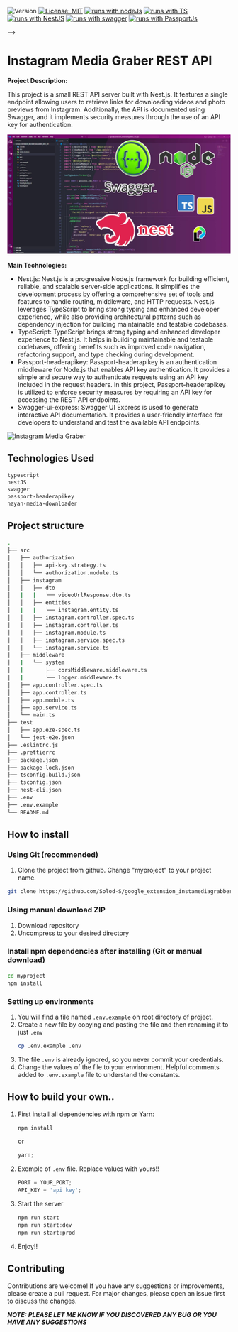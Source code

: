 ![Version](https://img.shields.io/badge/Version-0.9-blue.svg?cacheSeconds=2592000)
[![License: MIT](https://img.shields.io/badge/License-MIT-yellow.svg)](https://opensource.org/licenses/MIT)
[![runs with nodeJs](https://img.shields.io/badge/Runs%20with%20Node.Js-000.svg?style=flat-square&logo=nodedotjs&labelColor=f3f3f3&logoColor=#3C823B)](https://nodejs.org/ru)
[![runs with TS](https://img.shields.io/badge/Runs%20with%20Typescript-000.svg?style=flat-square&logo=typescript&labelColor=f3f3f3&logoColor=#3178C6)](https://www.typescriptlang.org/)
[![runs with NestJS](https://img.shields.io/badge/Runs%20with%20NestJs-000.svg?style=flat-square&logo=nestjs&labelColor=f3f3f3&logoColor=red)](https://nestjs.com/)
[![runs with swagger](https://img.shields.io/badge/Runs%20with%20Swagger-000.svg?style=flat-square&logo=swagger&labelColor=f3f3f3&logoColor=#85EA2D)](https://swagger.io/)
[![runs with PassportJs](https://img.shields.io/badge/Runs%20with%20PassportJs-000.svg?style=flat-square&logo=Passport&labelColor=f3f3f3&logoColor=35DF79)](https://www.passportjs.org/)

-->

# Instagram Media Graber REST API

**Project Description:**

This project is a small REST API server built with Nest.js. It features a single endpoint allowing users to retrieve links for downloading videos and photo previews from Instagram. Additionally, the API is documented using Swagger, and it implements security measures through the use of an API key for authentication.

![Instagram Media Graber](/media/main.jpg)

**Main Technologies:**

- Nest.js: Nest.js is a progressive Node.js framework for building efficient, reliable, and scalable server-side applications. It simplifies the development process by offering a comprehensive set of tools and features to handle routing, middleware, and HTTP requests. Nest.js leverages TypeScript to bring strong typing and enhanced developer experience, while also providing architectural patterns such as dependency injection for building maintainable and testable codebases.
- TypeScript: TypeScript brings strong typing and enhanced developer experience to Nest.js. It helps in building maintainable and testable codebases, offering benefits such as improved code navigation, refactoring support, and type checking during development.
- Passport-headerapikey: Passport-headerapikey is an authentication middleware for Node.js that enables API key authentication. It provides a simple and secure way to authenticate requests using an API key included in the request headers. In this project, Passport-headerapikey is utilized to enforce security measures by requiring an API key for accessing the REST API endpoints.
- Swagger-ui-express: Swagger UI Express is used to generate interactive API documentation. It provides a user-friendly interface for developers to understand and test the available API endpoints.

![Instagram Media Graber](/media/rest-api.gif)

## Technologies Used

<!-- ![Instagram Media Graber](/public/pictures/test-min.jpg) -->

    typescript
    nestJS
    swagger
    passport-headerapikey
    nayan-media-downloader

<!-- ![Instagram Media Graber](/public/pictures/email-min.jpg) -->

## Project structure

```sh
.
├── src
│   ├── authorization
│   │   ├── api-key.strategy.ts
│   │   └── authorization.module.ts
│   ├── instagram
│   │   ├── dto
│   |   |   └── videoUrlResponse.dto.ts
│   │   ├── entities
│   |   |   └── instagram.entity.ts
│   │   ├── instagram.controller.spec.ts
│   │   ├── instagram.controller.ts
│   │   ├── instagram.module.ts
│   │   ├── instagram.service.spec.ts
│   │   └── instagram.service.ts
│   ├── middleware
│   |   └── system
│   |       ├── corsMiddleware.middleware.ts
│   |       └── logger.middleware.ts
│   ├── app.controller.spec.ts
│   ├── app.controller.ts
│   ├── app.module.ts
│   ├── app.service.ts
│   └── main.ts
├── test
│   ├── app.e2e-spec.ts
│   └── jest-e2e.json
├── .eslintrc.js
├── .prettierrc
├── package.json
├── package-lock.json
├── tsconfig.build.json
├── tsconfig.json
├── nest-cli.json
├── .env
├── .env.example
└── README.md

```

## How to install

### Using Git (recommended)

1.  Clone the project from github. Change "myproject" to your project name.

```bash
git clone https://github.com/Solod-S/google_extension_instamediagrabber_rest_api ./myproject
```

### Using manual download ZIP

1.  Download repository
2.  Uncompress to your desired directory

### Install npm dependencies after installing (Git or manual download)

```bash
cd myproject
npm install
```

### Setting up environments

1.  You will find a file named `.env.example` on root directory of project.
2.  Create a new file by copying and pasting the file and then renaming it to just `.env`
    ```bash
    cp .env.example .env
    ```
3.  The file `.env` is already ignored, so you never commit your credentials.
4.  Change the values of the file to your environment. Helpful comments added to `.env.example` file to understand the constants.

## How to build your own..

1. First install all dependencies with npm or Yarn:
   ```javascript
   npm install
   ```
   or
   ```javascript
   yarn;
   ```
2. Exemple of `.env` file. Replace values with yours!!

   ```javascript
   PORT = YOUR_PORT;
   API_KEY = 'api key';
   ```

3. Start the server

   ```javascript
   npm run start
   npm run start:dev
   npm run start:prod
   ```

4. Enjoy!!

## Contributing

Contributions are welcome! If you have any suggestions or improvements, please create a pull request. For major changes, please open an issue first to discuss the changes.

**_NOTE: PLEASE LET ME KNOW IF YOU DISCOVERED ANY BUG OR YOU HAVE ANY SUGGESTIONS_**
